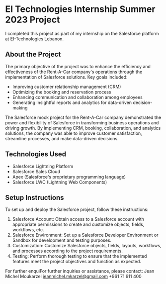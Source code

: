 # EI Technologies Internship Summer 2023 Project

I completed this project as part of my internship on the Salesforce platform at EI-Technologies Lebanon.

## About the Project
The primary objective of the project was to enhance the efficiency and effectiveness of the Rent-A-Car company's operations through the implementation of Salesforce solutions. Key goals included:

- Improving customer relationship management (CRM)
- Optimizing the booking and reservation process
- Enhancing communication and collaboration among employees
- Generating insightful reports and analytics for data-driven decision-making

The Salesforce mock project for the Rent-A-Car company demonstrated the power and flexibility of Salesforce in transforming business operations and driving growth. By implementing CRM, booking, collaboration, and analytics solutions, the company was able to improve customer satisfaction, streamline processes, and make data-driven decisions. 

## Technologies Used
- Salesforce Lightning Platform
- Salesforce Sales Cloud
- Apex (Salesforce's proprietary programming language)
- Salesforce LWC (Lightning Web Components)


## Setup Instructions
To set up and deploy the Salesforce project, follow these instructions:

1. Salesforce Account: Obtain access to a Salesforce account with appropriate permissions to create and customize objects, fields, workflows, etc.
2. Salesforce Environment: Set up a Salesforce Developer Environment or Sandbox for development and testing purposes.
3. Customization: Customize Salesforce objects, fields, layouts, workflows, and processes according to the project requirements.
4. Testing: Perform thorough testing to ensure that the implemented features meet the project objectives and function as expected.


For further enquiFor further inquiries or assistance, please contact:
Jean Michel Moukarzel
jeanmichel.mkarzel@gmail.com
+961 71 911 400

